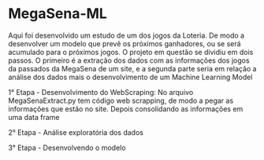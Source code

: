 # MegaSena-ML


Aqui foi desenvolvido um estudo de um dos jogos da Loteria. De modo a desenvolver um modelo que prevê os próximos ganhadores, ou se será acumulado para o próximos jogos.
O projeto em questão se dividiu em dois passos. O primeiro é a extração dos dados com as informações dos jogos da passados da MegaSena de um site, e a segunda parte seria em relação a análise dos dados mais o desenvolvimento de um Machine Learning Model 

1° Etapa - Desenvolvimento do WebScraping:
  No arquivo MegaSenaExtract.py tem código web scrapping, de modo a pegar as informações que estão no site. Depois consolidando as informações em uma data frame

2° Etapa - Análise exploratória dos dados 

3° Etapa - Desenvolvendo o modelo
